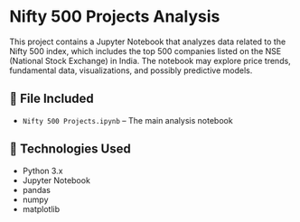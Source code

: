 # Nifty 500 Projects Analysis

This project contains a Jupyter Notebook that analyzes data related to the Nifty 500 index, which includes the top 500 companies listed on the NSE (National Stock Exchange) in India. The notebook may explore price trends, fundamental data, visualizations, and possibly predictive models.

## 📁 File Included

- `Nifty 500 Projects.ipynb` – The main analysis notebook

## 🧰 Technologies Used

- Python 3.x
- Jupyter Notebook
- pandas
- numpy
- matplotlib
  
